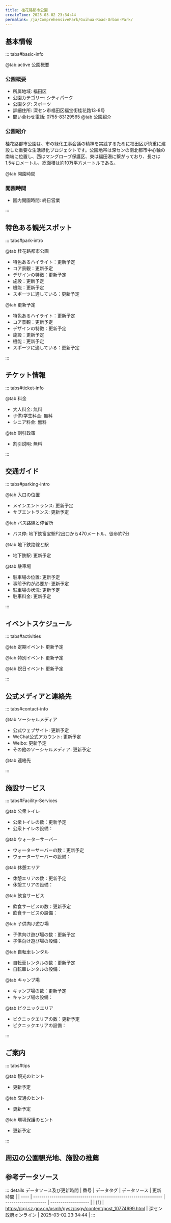 ```yaml
---
title: 桂花路都市公園
createTime: 2025-03-02 23:34:44
permalink: /ja/ComprehensivePark/Guihua-Road-Urban-Park/
---
```



<script setup>
import ImageSwiper from '/.vuepress/theme/components/ImageSwiper.vue'
// 轮播图数据
const swiperItems = [
    {
                link: 'https://cgj.sz.gov.cn/img/4/4005/4005713/10774699.jpg',
                title: '桂花路都市公園',
                description: '',
                author: '深セン政府オンライン',
                date: '2025/03/03'
                },
  {
                link: 'https://cgj.sz.gov.cn/img/4/4005/4005713/10774699.jpg',
                title: '桂花路都市公園',
                description: '',
                author: '深セン政府オンライン',
                date: '2025/03/03'
                }
]
// 配置项
const swiperConfig = {
  height: 500,
  showInfo: true
}
</script>
<!-- 轮播图组件 -->
<ImageSwiper :items="swiperItems" :config="swiperConfig" />



## 基本情報

::: tabs#basic-info

@tab:active 公園概要
### 公園概要
- 所属地域: 福田区
- 公園カテゴリー: シティパーク
- 公園タグ: スポーツ
- 詳細住所: 深セン市福田区福宝街桂花路13-8号
- 問い合わせ電話: 0755-83129565
@tab 公園紹介
### 公園紹介
桂花路都市公園は、市の緑化工事会議の精神を実践するために福田区が慎重に建設した重要な生活緑化プロジェクトです。公園地帯は深センの南北都市中心軸の南端に位置し、西はマングローブ保護区、東は福田港に繋がっており、長さは1.5キロメートル、総面積は約10万平方メートルである。

@tab 開園時間

### 開園時間
- 園内開園時間: 終日営業

:::

## 特色ある観光スポット

::: tabs#park-intro

@tab 桂花路都市公園
<ImageCard
image="https://cgj.sz.gov.cn/images/index20230710_1.png"
    title="桂花路都市公園"
    description="桂花路都市公園帯の設計は、本来の生態を維持し、景観の多様性を保護するという原則に従っています。公園帯には樹冠が密集した2,800本以上の樹木が適切に保存されており、緑豊かな木陰と曲がりくねった小川が公園全体の景観パターンを構成しています。東側には木々に囲まれたレジャー・アクティビティエリア、中央にはアクティブスポーツエリア、西側にはアートアクティビティ・スポーツエリアがあります。緑道は各エリアを通り、機能的に独立し、空間的に相互接続された総合的なシステムを形成しています。"
    date=""
    author="深セン政府オンライン"
/>


- 特色あるハイライト：更新予定
- コア景観：更新予定
- デザインの特徴：更新予定
- 施設：更新予定
- 機能：更新予定
- スポーツに適している：更新予定

@tab 更新予定
<ImageCard
image="https://cgj.sz.gov.cn/images/index20230710_1.png"
    title="桂花路都市公園"
    description="桂花路都市公園帯の設計は、本来の生態を維持し、景観の多様性を保護するという原則に従っています。公園帯には樹冠が密集した2,800本以上の樹木が適切に保存されており、緑豊かな木陰と曲がりくねった小川が公園全体の景観パターンを構成しています。東側には木々に囲まれたレジャー・アクティビティエリア、中央にはアクティブスポーツエリア、西側にはアートアクティビティ・スポーツエリアがあります。緑道は各エリアを通り、機能的に独立し、空間的に相互接続された総合的なシステムを形成しています。"
    date=""
    author="深セン政府オンライン"
/>


- 特色あるハイライト：更新予定
- コア景観：更新予定
- デザインの特徴：更新予定
- 施設：更新予定
- 機能：更新予定
- スポーツに適している：更新予定

:::

## チケット情報

::: tabs#ticket-info

@tab 料金
- 大人料金: 無料
- 子供/学生料金: 無料
- シニア料金: 無料

@tab 割引政策
- 割引説明: 無料

:::

## 交通ガイド

::: tabs#parking-intro

@tab 入口の位置
- メインエントランス: 更新予定
- サブエントランス: 更新予定

@tab バス路線と停留所
- バス停: 地下鉄富宝駅F2出口から470メートル、徒歩約7分

@tab 地下鉄路線と駅
- 地下鉄駅: 更新予定

@tab 駐車場
- 駐車場の位置: 更新予定
- 事前予約が必要か: 更新予定
- 駐車場の状況: 更新予定
- 駐車料金: 更新予定

:::

## イベントスケジュール

::: tabs#activities

@tab 定期イベント
更新予定

@tab 特別イベント
更新予定

@tab 祝日イベント
更新予定

:::

## 公式メディアと連絡先

::: tabs#contact-info

@tab ソーシャルメディア
- 公式ウェブサイト: 更新予定
- WeChat公式アカウント: 更新予定
- Weibo: 更新予定
- その他のソーシャルメディア: 更新予定

@tab 連絡先

:::

## 施設サービス

::: tabs#Facility-Services

@tab 公衆トイレ
- 公衆トイレの数：更新予定
- 公衆トイレの設備：

@tab ウォーターサーバー
- ウォーターサーバーの数：更新予定
- ウォーターサーバーの設備：

@tab 休憩エリア
- 休憩エリアの数：更新予定
- 休憩エリアの設備：

@tab 飲食サービス
- 飲食サービスの数：更新予定
- 飲食サービスの設備：

@tab 子供向け遊び場
- 子供向け遊び場の数：更新予定
- 子供向け遊び場の設備：

@tab 自転車レンタル
- 自転車レンタルの数：更新予定
- 自転車レンタルの設備：

@tab キャンプ場
- キャンプ場の数：更新予定
- キャンプ場の設備：

@tab ピクニックエリア
- ピクニックエリアの数：更新予定
- ピクニックエリアの設備：

:::

## ご案内

::: tabs#tips

@tab 観光のヒント
- 更新予定

@tab 交通のヒント
- 更新予定

@tab 環境保護のヒント
- 更新予定

:::

## 周辺の公園観光地、施設の推薦

<CardGrid>
  <ImageCard
        image="http://cgj.sz.gov.cn/img/4/4005/4005715/10774700.jpg"
        title="シビックセンタープラザ"
        description="市民広場は深セン中心部の中央広場と南中軸景観プロジェクトの重要な部分であり、2005年4月に正式に着工され、2006年10月1日に正式に公開されました。広場は“都市と自然の新たな融合”をテーマにしており、レクリエーション、レジャー、娯楽の場であるだけでなく、広大な緑地を利用して環境を美化し、都市のヒートアイランド現象の"
        href="/ja/ComprehensivePark/Civic Center Square"
        author="深セン政府オンライン"
        date="2025/01/02"
      />
      <ImageCard
        image="http://cgj.sz.gov.cn/img/4/4005/4005715/10774700.jpg"
        title="シビックセンタープラザ"
        description="市民広場は深セン中心部の中央広場と南中軸景観プロジェクトの重要な部分であり、2005年4月に正式に着工され、2006年10月1日に正式に公開されました。広場は“都市と自然の新たな融合”をテーマにしており、レクリエーション、レジャー、娯楽の場であるだけでなく、広大な緑地を利用して環境を美化し、都市のヒートアイランド現象の"
        href="/ja/ComprehensivePark/Civic Center Square"
        author="深セン政府オンライン"
        date="2025/01/02"
      />
    </CardGrid>


## 参考データソース

::: details データソース及び更新時間
| 番号 | データタグ                                                      | データソース         | 更新時間            |
| ---- | --------------------------------------------------------------- | -------------------- | ------------------- |
| [1]  | https://cgj.sz.gov.cn/xsmh/gysz/csgy/content/post_10774699.html | 深セン政府オンライン | 2025-03-02 23:34:44 |
:::

